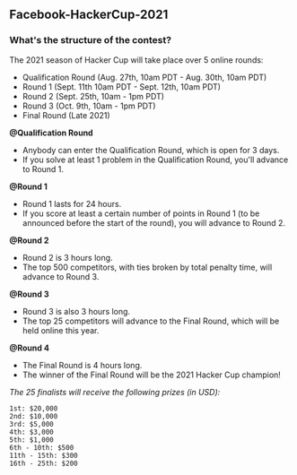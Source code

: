 ## Facebook-HackerCup-2021

### What's the structure of the contest?

The 2021 season of Hacker Cup will take place over 5 online rounds:

  - Qualification Round (Aug. 27th, 10am PDT - Aug. 30th, 10am PDT)
  - Round 1 (Sept. 11th 10am PDT - Sept. 12th, 10am PDT)
  - Round 2 (Sept. 25th, 10am - 1pm PDT)
  - Round 3 (Oct. 9th, 10am - 1pm PDT)
  - Final Round (Late 2021)

**@Qualification Round**

  - Anybody can enter the Qualification Round, which is open for 3 days. 
  - If you solve at least 1 problem in the Qualification Round, you'll advance to Round 1.

**@Round 1**

  - Round 1 lasts for 24 hours. 
  - If you score at least a certain number of points in Round 1 (to be announced before the start of the round), you will advance to Round 2.

**@Round 2**

  - Round 2 is 3 hours long. 
  - The top 500 competitors, with ties broken by total penalty time, will advance to Round 3.

**@Round 3**

  - Round 3 is also 3 hours long. 
  - The top 25 competitors will advance to the Final Round, which will be held online this year.

**@Round 4**

  - The Final Round is 4 hours long. 
  - The winner of the Final Round will be the 2021 Hacker Cup champion!


*The 25 finalists will receive the following prizes (in USD):*

    1st: $20,000
    2nd: $10,000
    3rd: $5,000
    4th: $3,000
    5th: $1,000
    6th - 10th: $500
    11th - 15th: $300
    16th - 25th: $200
